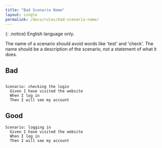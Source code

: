 ```yaml
---
title: "Bad Scenario Name"
layout: single
permalink: /docs/rules/bad-scenario-name/
---
```


{: .notice}
English language only.

The name of a scenario should avoid words like 'test' and 'check'. The name should be a description of the scenario, not a statement of what it does.

## Bad

```gherkin

Scenario: checking the login
  Given I have visited the website
  When I log in
  Then I will see my account
```

## Good
```gherkin
Scenario: logging in
  Given I have visited the website
  When I log in
  Then I will see my account
```
